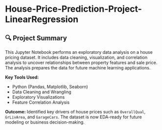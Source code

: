 # House-Price-Prediction-Project-LinearRegression
## 🔍 Project Summary

This Jupyter Notebook performs an exploratory data analysis on a house pricing dataset. It includes data cleaning, visualization, and correlation analysis to uncover relationships between property features and sale price. The analysis prepares the data for future machine learning applications.

**Key Tools Used:**
- Python (Pandas, Matplotlib, Seaborn)
- Data Cleaning and Wrangling
- Exploratory Visualizations
- Feature Correlation Analysis

**Outcome:** Identified key drivers of house prices such as `OverallQual`, `GrLivArea`, and `GarageCars`. The dataset is now EDA-ready for future modeling or business decision-making.
